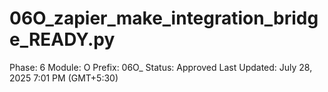 # 06O_zapier_make_integration_bridge_READY.py

Phase: 6
Module: O
Prefix: 06O_
Status: Approved
Last Updated: July 28, 2025 7:01 PM (GMT+5:30)